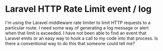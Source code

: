 
# Laravel HTTP Rate Limit event / log

I'm using the Laravel middleware rate limiter to limit HTTP requests to a particular route.  I need some way of generating a log message or alert when that limit is exceeded.  I have not been able to find an event that Laravel emits or an easy way to hook a call to my code into that process.
Is there a conventional way to do this that someone could tell me?

        